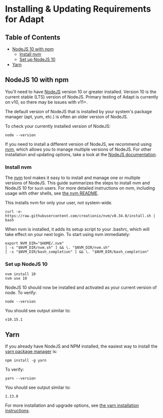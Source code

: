 # Installing & Updating Requirements for Adapt
<!-- START doctoc generated TOC please keep comment here to allow auto update -->
<!-- DON'T EDIT THIS SECTION, INSTEAD RE-RUN doctoc TO UPDATE -->
## Table of Contents

- [NodeJS 10 with npm](#nodejs-10-with-npm)
    - [Install nvm](#install-nvm)
    - [Set up NodeJS 10](#set-up-nodejs-10)
- [Yarn](#yarn)

<!-- END doctoc generated TOC please keep comment here to allow auto update -->

## NodeJS 10 with npm

You'll need to have [NodeJS](https://nodejs.org) version 10 or greater installed. Version 10 is the current stable (LTS) version of NodeJS. Primary testing of Adapt is currently on v10, so there may be issues with v11+. 

The default version of NodeJS that is installed by your system's package manager (apt, yum, etc.) is often an older version of NodeJS.

To check your currently installed version of NodeJS:
```
node --version
```

If you need to install a different version of NodeJS, we recommend using [nvm](https://github.com/creationix/nvm), which allows you to manage multiple versions of NodeJS. For other installation and updating options, take a look at the [NodeJS documentation](https://nodejs.org/en/download/).

### Install nvm
The [nvm](https://github.com/creationix/nvm) tool makes it easy to to install and manage one or multiple versions of NodeJS. This guide summarizes the steps to install nvm and NodeJS 10 for `bash` users. For more detailed instructions on nvm, including usage with other shells, see [the nvm README](https://github.com/creationix/nvm).

This installs nvm for only your user, not system-wide.
```
curl -o- https://raw.githubusercontent.com/creationix/nvm/v0.34.0/install.sh | bash
```
When nvm is installed, it adds its setup script to your .bashrc, which will
take effect on your next login. To start using nvm immediately:
```
export NVM_DIR="$HOME/.nvm"
[ -s "$NVM_DIR/nvm.sh" ] && \. "$NVM_DIR/nvm.sh"
[ -s "$NVM_DIR/bash_completion" ] && \. "$NVM_DIR/bash_completion"
```

### Set up NodeJS 10

```
nvm install 10
nvm use 10
```
NodeJS 10 should now be installed and activated as your current version of
node. To verify:
```
node --version
```
You should see output similar to:
```
v10.15.1
```

## Yarn

If you already have NodeJS and NPM installed, the easiest way to install the [yarn package manager](https://yarnpkg.com) is:
```
npm install -g yarn
```

To verify:
```
yarn --version
```
You should see output similar to:
```
1.13.0
```

For more installation and upgrade options, see [the yarn installation instructions](https://yarnpkg.com/en/docs/install).
